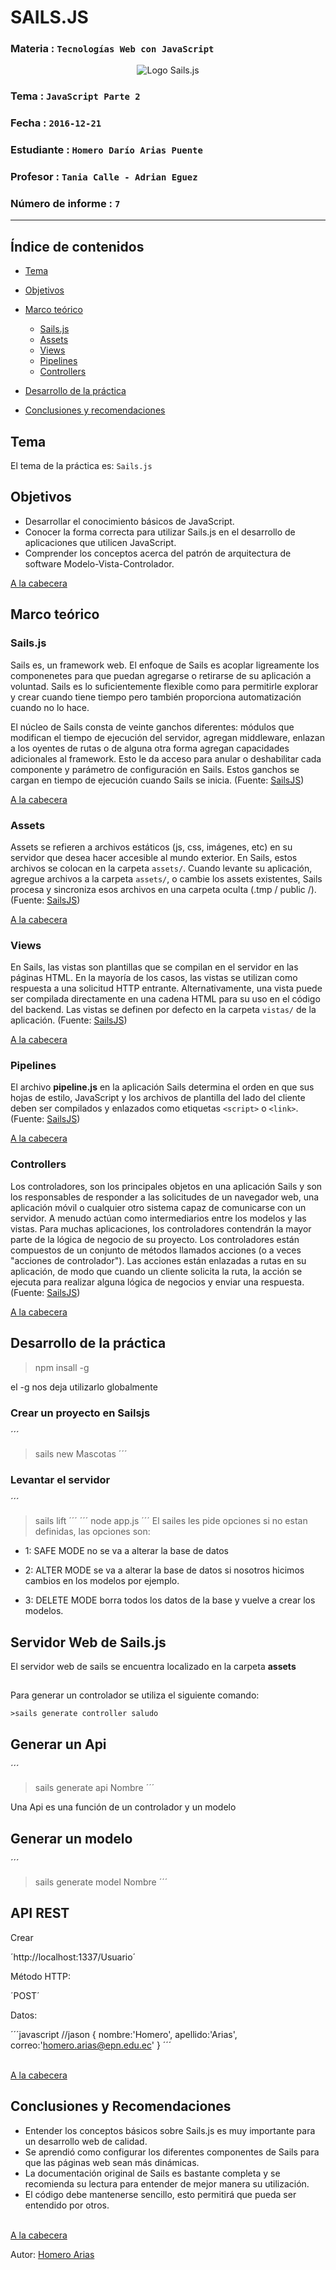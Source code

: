 # SAILS.JS

### Materia : `Tecnologías Web con JavaScript`

<p align="center">
<img src="http://sailsjs.com/images/hero_squid@2x.png" alt="Logo Sails.js" title="Logo Sails.js" />
</p>

### Tema : `JavaScript Parte 2`
### Fecha : `2016-12-21`
### Estudiante : `Homero Darío Arias Puente`
### Profesor : `Tania Calle - Adrian Eguez`
### Número de informe : `7`

---
<a name="cabecera"></a>
## Índice de contenidos
- <a href="#tema">Tema</a>
- <a href="#objetivos">Objetivos</a>
- <a href="#marcoTeorico">Marco teórico</a>
  - <a href="#sails">Sails.js</a>
  - <a href="#assets">Assets</a>
  - <a href="#views">Views</a>
  - <a href="#pipelines">Pipelines</a>
  - <a href="#controllers">Controllers</a>

- <a href="#desarrollo">Desarrollo de la práctica</a>
- <a href="#conclusiones">Conclusiones y recomendaciones</a>

<a name="tema"></a>
## Tema
El tema de la práctica es: `Sails.js`

<a name="objetivos"></a>
## Objetivos
- Desarrollar el conocimiento básicos de JavaScript.
- Conocer la forma correcta para utilizar Sails.js en el desarrollo de aplicaciones que utilicen JavaScript.
- Comprender los conceptos acerca del patrón de arquitectura de software Modelo-Vista-Controlador.

<a href="#cabecera">A la cabecera</a>

<a name="marcoTeorico"></a>
## Marco teórico

<a name="sails"></a>
### Sails.js
Sails es, un framework web. El enfoque de Sails es acoplar ligreamente los componenetes para que puedan agregarse o retirarse de su aplicación a voluntad. Sails es lo suficientemente flexible como para permitirle explorar y crear cuando tiene tiempo pero también proporciona automatización cuando no lo hace.
 
El núcleo de Sails consta de veinte ganchos diferentes: módulos que modifican el tiempo de ejecución del servidor, agregan middleware, enlazan a los oyentes de rutas o de alguna otra forma agregan capacidades adicionales al framework. Esto le da acceso para anular o deshabilitar cada componente y parámetro de configuración en Sails. Estos ganchos se cargan en tiempo de ejecución cuando Sails se inicia.
(Fuente: [SailsJS](http://sailsjs.com/whats-that))

<a href="#cabecera">A la cabecera</a>

<a name="assets"></a>
### Assets
Assets se refieren a archivos estáticos (js, css, imágenes, etc) en su servidor que desea hacer accesible al mundo exterior. En Sails, estos archivos se colocan en la carpeta `assets/`. Cuando levante su aplicación, agregue archivos a la carpeta `assets/`, o cambie los assets existentes, Sails procesa y sincroniza esos archivos en una carpeta oculta (.tmp / public /).
(Fuente: [SailsJS](http://sailsjs.com/documentation/concepts/assets))

<a href="#cabecera">A la cabecera</a>

<a name="views"></a>
### Views
En Sails, las vistas son plantillas que se compilan en el servidor en las páginas HTML. En la mayoría de los casos, las vistas se utilizan como respuesta a una solicitud HTTP entrante.
Alternativamente, una vista puede ser compilada directamente en una cadena HTML para su uso en el código del backend.
Las vistas se definen por defecto en la carpeta `vistas/` de la aplicación.
(Fuente: [SailsJS](http://sailsjs.com/documentation/concepts/views))

<a href="#cabecera">A la cabecera</a>

<a name="pipelines"></a>
### Pipelines
El archivo **pipeline.js** en la aplicación Sails determina el orden en que sus hojas de estilo, JavaScript y los archivos de plantilla del lado del cliente deben ser compilados y enlazados como etiquetas `<script>` o `<link>`.
(Fuente: [SailsJS](http://sailsjs.com/documentation/anatomy/tasks/pipeline-js))

<a href="#cabecera">A la cabecera</a>

<a name="controllers"></a>
### Controllers
Los controladores, son los principales objetos en una aplicación Sails y son los responsables de responder a las solicitudes de un navegador web, una aplicación móvil o cualquier otro sistema capaz de comunicarse con un servidor. A menudo actúan como intermediarios entre los modelos y las vistas. Para muchas aplicaciones, los controladores contendrán la mayor parte de la lógica de negocio de su proyecto.
Los controladores están compuestos de un conjunto de métodos llamados acciones (o a veces "acciones de controlador"). Las acciones están enlazadas a rutas en su aplicación, de modo que cuando un cliente solicita la ruta, la acción se ejecuta para realizar alguna lógica de negocios y enviar una respuesta.
(Fuente: [SailsJS](http://sailsjs.com/documentation/concepts/controllers))

<a href="#cabecera">A la cabecera</a>

<a name="desarrollo"></a>
## Desarrollo de la práctica

> npm insall -g 

el -g nos deja utilizarlo globalmente

### Crear un proyecto en Sailsjs

´´´
> sails new Mascotas
´´´

### Levantar el servidor

´´´
>sails lift
´´´
´´´
> node app.js
´´´
El sailes les pide opciones si no estan definidas, las opciones son:

- 1: SAFE MODE no se va a alterar la base de datos

- 2: ALTER MODE se va a alterar la base de datos si nosotros hicimos cambios en los modelos por ejemplo.

- 3: DELETE MODE borra todos los datos de la base y vuelve a crear los modelos.

## Servidor Web de Sails.js

El servidor web de sails se encuentra localizado en la carpeta 
**assets**

## 

Para generar un controlador se utiliza el siguiente comando:
```
>sails generate controller saludo
```

## Generar un Api

´´´
> sails generate api Nombre
´´´

Una Api es una función de un controlador y un modelo

## Generar un modelo

´´´
> sails generate model Nombre
´´´

## API REST

Crear 

´http://localhost:1337/Usuario´

Método HTTP:

´POST´

Datos:

´´´javascript
//jason
{
    nombre:'Homero',
    apellido:'Arias',
    correo:'homero.arias@epn.edu.ec'
}
´´´

<br>
<a href="#cabecera">A la cabecera</a>

<a name="conclusiones"></a>
## Conclusiones y Recomendaciones
* Entender los conceptos básicos sobre Sails.js es muy importante para un desarrollo web de calidad.
* Se aprendió como configurar los diferentes componentes de Sails para que las páginas web sean más dinámicas.
* La documentación original de Sails es bastante completa y se recomienda su lectura para entender de mejor manera su utilización.
* El código debe mantenerse sencillo, esto permitirá que pueda ser entendido por otros.

<br>
<a href="#cabecera">A la cabecera</a>

Autor: [Homero Arias](https://github.com/Dario95/Tec_Web_Js2016_B/)

